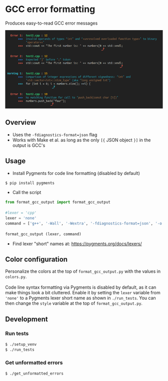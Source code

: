 
# GCC error formatting

Produces easy-to-read GCC error messages<br>

<img src='output.png' height='250px'>


## Overview

- Uses the `-fdiagnostics-format=json` flag
- Works with Make et al. as long as the only `[{` JSON object `}]` in the output is GCC's

## Usage

- Install Pygments for code line formatting (disabled by default)
```bash
$ pip install pygments
```
- Call the script
```python
from format_gcc_output import format_gcc_output

#lexer = 'cpp'
lexer = 'none'
command = ['g++', '-Wall', '-Wextra', '-fdiagnostics-format=json', '-o', 'test2', 'test2.cpp']

format_gcc_output (lexer, command)
```
- Find lexer "short" names at: https://pygments.org/docs/lexers/

## Color configuration

Personalize the colors at the top of `format_gcc_output.py` with the values in `colors.py`.<br>
<br>
Code line syntax formatting via Pygments is disabled by default, as it can make things look a bit cluttered. Enable it by setting the `lexer` variable from `'none'` to a Pygments lexer short name as shown in `./run_tests`. You can then change the `style` variable at the top of `format_gcc_output.py`.<br>



## Development

### Run tests
```bash
$ ./setup_venv
$ ./run_tests
```


### Get unformatted errors
```bash
$ ./get_unformatted_errors
```

